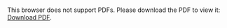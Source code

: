 <object data="christ-in-song/CIS1908pdfs/843.pdf" type="application/pdf" width="100%" height="1024px">
    <embed src="christ-in-song/CIS1908pdfs/843.pdf">
        <p>This browser does not support PDFs. Please download the PDF to view it: <a href="christ-in-song/CIS1908pdfs/843.pdf">Download PDF</a>.</p>
    </embed>
</object>
